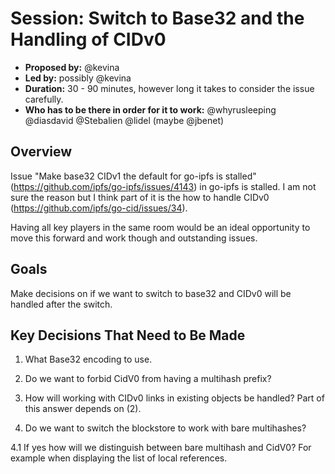 # Session: Switch to Base32 and the Handling of CIDv0

- **Proposed by:** @kevina
- **Led by:** possibly @kevina
- **Duration:** 30 - 90 minutes, however long it takes to consider the issue carefully.
- **Who has to be there in order for it to work:** @whyrusleeping @diasdavid @Stebalien @lidel (maybe @jbenet)

## Overview

Issue "Make base32 CIDv1 the default for go-ipfs is stalled" (https://github.com/ipfs/go-ipfs/issues/4143) in go-ipfs is stalled.  I am not sure the reason but I think part of it is the how to handle CIDv0 (https://github.com/ipfs/go-cid/issues/34).

Having all key players in the same room would be an ideal opportunity to move this forward and work though and outstanding issues.

## Goals

Make decisions on if we want to switch to base32 and CIDv0 will be handled after the switch.

## Key Decisions That Need to Be Made

1. What Base32 encoding to use.

2. Do we want to forbid CidV0 from having a multihash prefix?

3. How will working with CIDv0 links in existing objects be handled?  Part of this answer depends on (2).

4. Do we want to switch the blockstore to work with bare multihashes?

4.1 If yes how will we distinguish between bare multihash and CidV0?  For example when displaying the list of local references.

